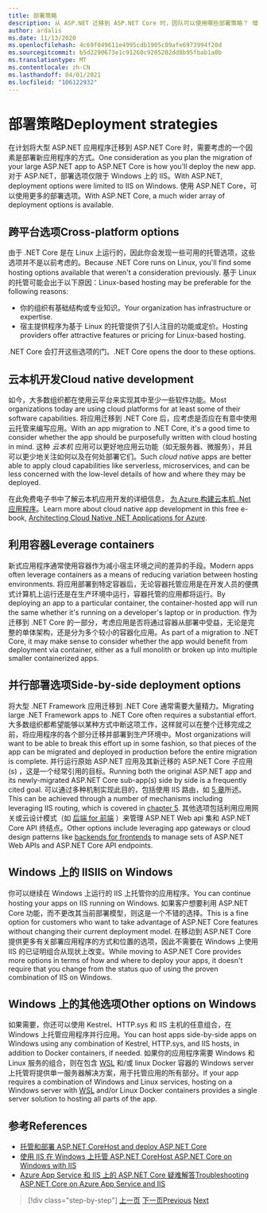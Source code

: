 ```yaml
---
title: 部署策略
description: 从 ASP.NET 迁移到 ASP.NET Core 时，团队可以使用哪些部署策略？ 增量迁移能否实现 .NET Framework 和 .NET Core 应用的并行部署，提供无缝的最终用户体验？
author: ardalis
ms.date: 11/13/2020
ms.openlocfilehash: 4c69f049611e4995cdb1905c89afe6973994f20d
ms.sourcegitcommit: b5d2290673e1c91260c9205202dd8b95fbab1a0b
ms.translationtype: MT
ms.contentlocale: zh-CN
ms.lasthandoff: 04/01/2021
ms.locfileid: "106122932"
---
```

# <a name="deployment-strategies"></a><span data-ttu-id="d9941-104">部署策略</span><span class="sxs-lookup"><span data-stu-id="d9941-104">Deployment strategies</span></span>

<span data-ttu-id="d9941-105">在计划将大型 ASP.NET 应用程序迁移到 ASP.NET Core 时，需要考虑的一个因素是部署新应用程序的方式。</span><span class="sxs-lookup"><span data-stu-id="d9941-105">One consideration as you plan the migration of your large ASP.NET app to ASP.NET Core is how you'll deploy the new app.</span></span> <span data-ttu-id="d9941-106">对于 ASP.NET，部署选项仅限于 Windows 上的 IIS。</span><span class="sxs-lookup"><span data-stu-id="d9941-106">With ASP.NET, deployment options were limited to IIS on Windows.</span></span> <span data-ttu-id="d9941-107">使用 ASP.NET Core，可以使用更多的部署选项。</span><span class="sxs-lookup"><span data-stu-id="d9941-107">With ASP.NET Core, a much wider array of deployment options is available.</span></span>

## <a name="cross-platform-options"></a><span data-ttu-id="d9941-108">跨平台选项</span><span class="sxs-lookup"><span data-stu-id="d9941-108">Cross-platform options</span></span>

<span data-ttu-id="d9941-109">由于 .NET Core 是在 Linux 上运行的，因此你会发现一些可用的托管选项，这些选项并不是以前考虑的。</span><span class="sxs-lookup"><span data-stu-id="d9941-109">Because .NET Core runs on Linux, you'll find some hosting options available that weren't a consideration previously.</span></span> <span data-ttu-id="d9941-110">基于 Linux 的托管可能会出于以下原因：</span><span class="sxs-lookup"><span data-stu-id="d9941-110">Linux-based hosting may be preferable for the following reasons:</span></span>

* <span data-ttu-id="d9941-111">你的组织有基础结构或专业知识。</span><span class="sxs-lookup"><span data-stu-id="d9941-111">Your organization has infrastructure or expertise.</span></span>
* <span data-ttu-id="d9941-112">宿主提供程序为基于 Linux 的托管提供了引人注目的功能或定价。</span><span class="sxs-lookup"><span data-stu-id="d9941-112">Hosting providers offer attractive features or pricing for Linux-based hosting.</span></span>

<span data-ttu-id="d9941-113">.NET Core 会打开这些选项的门。</span><span class="sxs-lookup"><span data-stu-id="d9941-113">.NET Core opens the door to these options.</span></span>

## <a name="cloud-native-development"></a><span data-ttu-id="d9941-114">云本机开发</span><span class="sxs-lookup"><span data-stu-id="d9941-114">Cloud native development</span></span>

<span data-ttu-id="d9941-115">如今，大多数组织都在使用云平台来实现其中至少一些软件功能。</span><span class="sxs-lookup"><span data-stu-id="d9941-115">Most organizations today are using cloud platforms for at least some of their software capabilities.</span></span> <span data-ttu-id="d9941-116">将应用迁移到 .NET Core 后，应考虑是否应在有意中使用云托管来编写应用。</span><span class="sxs-lookup"><span data-stu-id="d9941-116">With an app migration to .NET Core, it's a good time to consider whether the app should be purposefully written with cloud hosting in mind.</span></span> <span data-ttu-id="d9941-117">这种 *云本机* 应用可以更好地应用云功能（如无服务器、微服务），并且可以更少地关注如何以及在何处部署它们。</span><span class="sxs-lookup"><span data-stu-id="d9941-117">Such *cloud native* apps are better able to apply cloud capabilities like serverless, microservices, and can be less concerned with the low-level details of how and where they may be deployed.</span></span>

<span data-ttu-id="d9941-118">在此免费电子书中了解云本机应用开发的详细信息， [为 Azure 构建云本机 .Net 应用程序](../cloud-native/index.md)。</span><span class="sxs-lookup"><span data-stu-id="d9941-118">Learn more about cloud native app development in this free e-book, [Architecting Cloud Native .NET Applications for Azure](../cloud-native/index.md).</span></span>

## <a name="leverage-containers"></a><span data-ttu-id="d9941-119">利用容器</span><span class="sxs-lookup"><span data-stu-id="d9941-119">Leverage containers</span></span>

<span data-ttu-id="d9941-120">新式应用程序通常使用容器作为减小宿主环境之间的差异的手段。</span><span class="sxs-lookup"><span data-stu-id="d9941-120">Modern apps often leverage containers as a means of reducing variation between hosting environments.</span></span> <span data-ttu-id="d9941-121">将应用部署到特定容器后，无论容器托管应用是在开发人员的便携式计算机上运行还是在生产环境中运行，容器托管的应用都将运行。</span><span class="sxs-lookup"><span data-stu-id="d9941-121">By deploying an app to a particular container, the container-hosted app will run the same whether it's running on a developer's laptop or in production.</span></span> <span data-ttu-id="d9941-122">作为迁移到 .NET Core 的一部分，考虑应用是否将通过容器从部署中受益，无论是完整的单体架构，还是分为多个较小的容器化应用。</span><span class="sxs-lookup"><span data-stu-id="d9941-122">As part of a migration to .NET Core, it may make sense to consider whether the app would benefit from deployment via container, either as a full monolith or broken up into multiple smaller containerized apps.</span></span>

## <a name="side-by-side-deployment-options"></a><span data-ttu-id="d9941-123">并行部署选项</span><span class="sxs-lookup"><span data-stu-id="d9941-123">Side-by-side deployment options</span></span>

<span data-ttu-id="d9941-124">将大型 .NET Framework 应用迁移到 .NET Core 通常需要大量精力。</span><span class="sxs-lookup"><span data-stu-id="d9941-124">Migrating large .NET Framework apps to .NET Core often requires a substantial effort.</span></span> <span data-ttu-id="d9941-125">大多数组织都希望能够以某种方式中断这项工作，这样就可以在整个迁移完成之前，将应用程序的各个部分迁移并部署到生产环境中。</span><span class="sxs-lookup"><span data-stu-id="d9941-125">Most organizations will want to be able to break this effort up in some fashion, so that pieces of the app can be migrated and deployed in production before the entire migration is complete.</span></span> <span data-ttu-id="d9941-126">并行运行原始 ASP.NET 应用及其新迁移的 ASP.NET Core 子应用 (s) ，这是一个经常引用的目标。</span><span class="sxs-lookup"><span data-stu-id="d9941-126">Running both the original ASP.NET app and its newly-migrated ASP.NET Core sub-app(s) side by side is a frequently cited goal.</span></span> <span data-ttu-id="d9941-127">可以通过多种机制实现此目的，包括使用 IIS 路由，如 [5 章](deployment-scenarios.md)所述。</span><span class="sxs-lookup"><span data-stu-id="d9941-127">This can be achieved through a number of mechanisms including leveraging IIS routing, which is covered in [chapter 5](deployment-scenarios.md).</span></span> <span data-ttu-id="d9941-128">其他选项包括利用应用网关或云设计模式（如 [后端 for 前端](/azure/architecture/patterns/backends-for-frontends) ）来管理 ASP.NET Web api 集和 ASP.NET Core API 终结点。</span><span class="sxs-lookup"><span data-stu-id="d9941-128">Other options include leveraging app gateways or cloud design patterns like [backends for frontends](/azure/architecture/patterns/backends-for-frontends) to manage sets of ASP.NET Web APIs and ASP.NET Core API endpoints.</span></span>

## <a name="iis-on-windows"></a><span data-ttu-id="d9941-129">Windows 上的 IIS</span><span class="sxs-lookup"><span data-stu-id="d9941-129">IIS on Windows</span></span>

<span data-ttu-id="d9941-130">你可以继续在 Windows 上运行的 IIS 上托管你的应用程序。</span><span class="sxs-lookup"><span data-stu-id="d9941-130">You can continue hosting your apps on IIS running on Windows.</span></span> <span data-ttu-id="d9941-131">如果客户想要利用 ASP.NET Core 功能，而不更改其当前部署模型，则这是一个不错的选择。</span><span class="sxs-lookup"><span data-stu-id="d9941-131">This is a fine option for customers who want to take advantage of ASP.NET Core features without changing their current deployment model.</span></span> <span data-ttu-id="d9941-132">在移动到 ASP.NET Core 提供更多有关部署应用程序的方式和位置的选项，因此不需要在 Windows 上使用 IIS 的已证明组合从现状上改变。</span><span class="sxs-lookup"><span data-stu-id="d9941-132">While moving to ASP.NET Core provides more options in terms of how and where to deploy your apps, it doesn't require that you change from the status quo of using the proven combination of IIS on Windows.</span></span>

## <a name="other-options-on-windows"></a><span data-ttu-id="d9941-133">Windows 上的其他选项</span><span class="sxs-lookup"><span data-stu-id="d9941-133">Other options on Windows</span></span>

<span data-ttu-id="d9941-134">如果需要，你还可以使用 Kestrel、HTTP.sys 和 IIS 主机的任意组合，在 Windows 上托管应用程序并行应用。</span><span class="sxs-lookup"><span data-stu-id="d9941-134">You can host apps side-by-side apps on Windows using any combination of Kestrel, HTTP.sys, and IIS hosts, in addition to Docker containers, if needed.</span></span> <span data-ttu-id="d9941-135">如果你的应用程序需要 Windows 和 Linux 服务的组合，则在包含 [WSL](/windows/wsl/about) 和/或 linux Docker 容器的 Windows server 上托管将提供单一服务器解决方案，用于托管应用的所有部分。</span><span class="sxs-lookup"><span data-stu-id="d9941-135">If your app requires a combination of Windows and Linux services, hosting on a Windows server with [WSL](/windows/wsl/about) and/or Linux Docker containers provides a single server solution to hosting all parts of the app.</span></span>

## <a name="references"></a><span data-ttu-id="d9941-136">参考</span><span class="sxs-lookup"><span data-stu-id="d9941-136">References</span></span>

- [<span data-ttu-id="d9941-137">托管和部署 ASP.NET Core</span><span class="sxs-lookup"><span data-stu-id="d9941-137">Host and deploy ASP.NET Core</span></span>](/aspnet/core/host-and-deploy/)
- [<span data-ttu-id="d9941-138">使用 IIS 在 Windows 上托管 ASP.NET Core</span><span class="sxs-lookup"><span data-stu-id="d9941-138">Host ASP.NET Core on Windows with IIS</span></span>](/aspnet/core/host-and-deploy/iis/)
- [<span data-ttu-id="d9941-139">Azure App Service 和 IIS 上的 ASP.NET Core 疑难解答</span><span class="sxs-lookup"><span data-stu-id="d9941-139">Troubleshooting ASP.NET Core on Azure App Service and IIS</span></span>](/aspnet/core/test/troubleshoot-azure-iis)

>[!div class="step-by-step"]
><span data-ttu-id="d9941-140">[上一页](migrate-web-forms.md)
>[下一页](additional-migration-resources.md)</span><span class="sxs-lookup"><span data-stu-id="d9941-140">[Previous](migrate-web-forms.md)
[Next](additional-migration-resources.md)</span></span>
